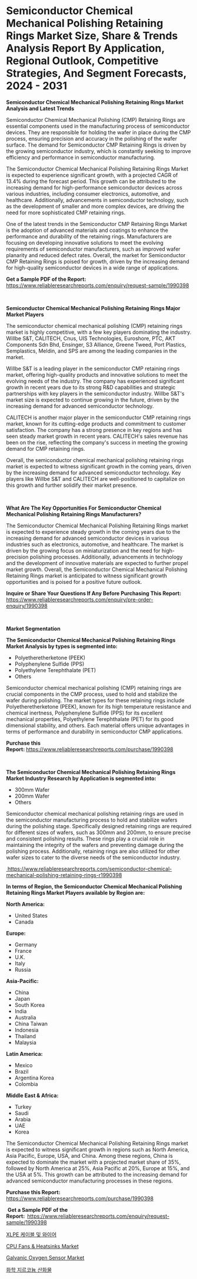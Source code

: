 <p><h1>Semiconductor Chemical Mechanical Polishing Retaining Rings Market Size, Share & Trends Analysis Report By Application, Regional Outlook, Competitive Strategies, And Segment Forecasts, 2024 - 2031</h1></p><p><strong>Semiconductor Chemical Mechanical Polishing Retaining Rings Market Analysis and Latest Trends</strong></p>
<p><p>Semiconductor Chemical Mechanical Polishing (CMP) Retaining Rings are essential components used in the manufacturing process of semiconductor devices. They are responsible for holding the wafer in place during the CMP process, ensuring precision and accuracy in the polishing of the wafer surface. The demand for Semiconductor CMP Retaining Rings is driven by the growing semiconductor industry, which is constantly seeking to improve efficiency and performance in semiconductor manufacturing.</p><p>The Semiconductor Chemical Mechanical Polishing Retaining Rings Market is expected to experience significant growth, with a projected CAGR of 13.4% during the forecast period. This growth can be attributed to the increasing demand for high-performance semiconductor devices across various industries, including consumer electronics, automotive, and healthcare. Additionally, advancements in semiconductor technology, such as the development of smaller and more complex devices, are driving the need for more sophisticated CMP retaining rings.</p><p>One of the latest trends in the Semiconductor CMP Retaining Rings Market is the adoption of advanced materials and coatings to enhance the performance and durability of the retaining rings. Manufacturers are focusing on developing innovative solutions to meet the evolving requirements of semiconductor manufacturers, such as improved wafer planarity and reduced defect rates. Overall, the market for Semiconductor CMP Retaining Rings is poised for growth, driven by the increasing demand for high-quality semiconductor devices in a wide range of applications.</p></p>
<p><strong>Get a Sample PDF of the Report:&nbsp;</strong> <a href="https://www.reliableresearchreports.com/enquiry/request-sample/1990398">https://www.reliableresearchreports.com/enquiry/request-sample/1990398</a></p>
<p>&nbsp;</p>
<p><strong>Semiconductor Chemical Mechanical Polishing Retaining Rings Major Market Players</strong></p>
<p><p>The semiconductor chemical mechanical polishing (CMP) retaining rings market is highly competitive, with a few key players dominating the industry. Willbe S&T, CALITECH, Cnus, UIS Technologies, Euroshore, PTC, AKT Components Sdn Bhd, Ensinger, S3 Alliance, Greene Tweed, Port Plastics, Semplastics, Meldin, and SPS are among the leading companies in the market.</p><p>Willbe S&T is a leading player in the semiconductor CMP retaining rings market, offering high-quality products and innovative solutions to meet the evolving needs of the industry. The company has experienced significant growth in recent years due to its strong R&D capabilities and strategic partnerships with key players in the semiconductor industry. Willbe S&T's market size is expected to continue growing in the future, driven by the increasing demand for advanced semiconductor technology.</p><p>CALITECH is another major player in the semiconductor CMP retaining rings market, known for its cutting-edge products and commitment to customer satisfaction. The company has a strong presence in key regions and has seen steady market growth in recent years. CALITECH's sales revenue has been on the rise, reflecting the company's success in meeting the growing demand for CMP retaining rings.</p><p>Overall, the semiconductor chemical mechanical polishing retaining rings market is expected to witness significant growth in the coming years, driven by the increasing demand for advanced semiconductor technology. Key players like Willbe S&T and CALITECH are well-positioned to capitalize on this growth and further solidify their market presence.</p></p>
<p>&nbsp;</p>
<p><strong>What Are The Key Opportunities For Semiconductor Chemical Mechanical Polishing Retaining Rings Manufacturers?</strong></p>
<p><p>The Semiconductor Chemical Mechanical Polishing Retaining Rings market is expected to experience steady growth in the coming years due to the increasing demand for advanced semiconductor devices in various industries such as electronics, automotive, and healthcare. The market is driven by the growing focus on miniaturization and the need for high-precision polishing processes. Additionally, advancements in technology and the development of innovative materials are expected to further propel market growth. Overall, the Semiconductor Chemical Mechanical Polishing Retaining Rings market is anticipated to witness significant growth opportunities and is poised for a positive future outlook.</p></p>
<p><strong>Inquire or Share Your Questions If Any Before Purchasing This Report:</strong> <a href="https://www.reliableresearchreports.com/enquiry/pre-order-enquiry/1990398">https://www.reliableresearchreports.com/enquiry/pre-order-enquiry/1990398</a></p>
<p>&nbsp;</p>
<p><strong>Market Segmentation</strong></p>
<p><strong>The Semiconductor Chemical Mechanical Polishing Retaining Rings Market Analysis by types is segmented into:</strong></p>
<p><ul><li>Polyetheretherketone (PEEK)</li><li>Polyphenylene Sulfide (PPS)</li><li>Polyethylene Terephthalate (PET)</li><li>Others</li></ul></p>
<p><p>Semiconductor chemical mechanical polishing (CMP) retaining rings are crucial components in the CMP process, used to hold and stabilize the wafer during polishing. The market types for these retaining rings include Polyetheretherketone (PEEK), known for its high temperature resistance and chemical inertness, Polyphenylene Sulfide (PPS) for its excellent mechanical properties, Polyethylene Terephthalate (PET) for its good dimensional stability, and others. Each material offers unique advantages in terms of performance and durability in semiconductor CMP applications.</p></p>
<p><strong>Purchase this Report:&nbsp;</strong><a href="https://www.reliableresearchreports.com/purchase/1990398">https://www.reliableresearchreports.com/purchase/1990398</a></p>
<p>&nbsp;</p>
<p><strong>The Semiconductor Chemical Mechanical Polishing Retaining Rings Market Industry Research by Application is segmented into:</strong></p>
<p><ul><li>300mm Wafer</li><li>200mm Wafer</li><li>Others</li></ul></p>
<p><p>Semiconductor chemical mechanical polishing retaining rings are used in the semiconductor manufacturing process to hold and stabilize wafers during the polishing stage. Specifically designed retaining rings are required for different sizes of wafers, such as 300mm and 200mm, to ensure precise and consistent polishing results. These rings play a crucial role in maintaining the integrity of the wafers and preventing damage during the polishing process. Additionally, retaining rings are also utilized for other wafer sizes to cater to the diverse needs of the semiconductor industry.</p></p>
<p><a href="https://www.reliableresearchreports.com/semiconductor-chemical-mechanical-polishing-retaining-rings-r1990398">&nbsp;https://www.reliableresearchreports.com/semiconductor-chemical-mechanical-polishing-retaining-rings-r1990398</a></p>
<p><strong>In terms of Region, the Semiconductor Chemical Mechanical Polishing Retaining Rings Market Players available by Region are:</strong></p>
<p>
    <p> <strong> North America: </strong>
        <ul>
            <li>United States</li>
            <li>Canada</li>
        </ul>
        </p> 
    <p> <strong> Europe: </strong>
        <ul>
            <li>Germany</li>
            <li>France</li>
            <li>U.K.</li>
            <li>Italy</li>
            <li>Russia</li>
        </ul>
        </p> 
    <p> <strong> Asia-Pacific: </strong>
        <ul>
            <li>China</li>
            <li>Japan</li>
            <li>South Korea</li>
            <li>India</li>
            <li>Australia</li>
            <li>China Taiwan</li>
            <li>Indonesia</li>
            <li>Thailand</li>
            <li>Malaysia</li>
        </ul>
        </p> 
    <p> <strong> Latin America: </strong>
        <ul>
            <li>Mexico</li>
            <li>Brazil</li>
            <li>Argentina Korea</li>
            <li>Colombia</li>
        </ul>
        </p> 
    <p> <strong> Middle East & Africa: </strong>
        <ul>
            <li>Turkey</li>
            <li>Saudi</li>
            <li>Arabia</li>
            <li>UAE</li>
            <li>Korea</li>
        </ul>
    </p>
    </p>
<p><p>The Semiconductor Chemical Mechanical Polishing Retaining Rings market is expected to witness significant growth in regions such as North America, Asia Pacific, Europe, USA, and China. Among these regions, China is expected to dominate the market with a projected market share of 35%, followed by North America at 25%, Asia Pacific at 20%, Europe at 15%, and the USA at 5%. This growth can be attributed to the increasing demand for advanced semiconductor manufacturing processes in these regions.</p></p>
<p><strong>Purchase this Report: </strong><a href="https://www.reliableresearchreports.com/purchase/1990398">https://www.reliableresearchreports.com/purchase/1990398</a></p>
<p>&nbsp;<strong>Get a Sample PDF of the Report:&nbsp;&nbsp;</strong><a href="https://www.reliableresearchreports.com/enquiry/request-sample/1990398">https://www.reliableresearchreports.com/enquiry/request-sample/1990398</a></p>
<p><strong></strong></p>
<p><p><a href="https://github.com/romeshmittrochakma11/Market-Research-Report-List-1/blob/main/3404502158689.md">XLPE 케이블 및 와이어</a></p><p><a href="https://github.com/irjbaube82/Market-Research-Report-List-1/blob/main/cpu-fans-heatsinks-market.md">CPU Fans & Heatsinks Market</a></p><p><a href="https://github.com/abdillahsp58/Market-Research-Report-List-1/blob/main/galvanic-oxygen-sensor-market.md">Galvanic Oxygen Sensor Market</a></p><p><a href="https://github.com/langcat852024/Market-Research-Report-List-1/blob/main/3920783158690.md">화학 지르코늄 산화물</a></p></p>